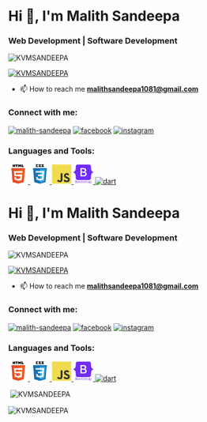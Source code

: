 # Hi 👋, I'm Malith Sandeepa

### Web Development | Software Development

<p align="left"> <img src="https://komarev.com/ghpvc/?username=KVMSANDEEPA&label=Profile%20views&color=0e75b6&style=flat" alt="KVMSANDEEPA" /> </p>

<p align="left"> <a href="https://github.com/ryo-ma/github-profile-trophy"><img src="https://github-profile-trophy.vercel.app/?username=KVMSANDEEPA" alt="KVMSANDEEPA" /></a> </p>

- 📫 How to reach me **malithsandeepa1081@gmail.com**

### Connect with me:
<p align="left">
<a href="https://linkedin.com/in/malith-sandeepa" target="blank"><img align="center" src="https://raw.githubusercontent.com/rahuldkjain/github-profile-readme-generator/master/src/images/icons/Social/linked-in-alt.svg" alt="malith-sandeepa" height="30" width="40" /></a>
<a href="https://www.facebook.com/profile.php?id=100071177107363" target="blank"><img align="center" src="https://upload.wikimedia.org/wikipedia/commons/5/51/Facebook_f_logo_%282019%29.svg" alt="facebook" height="30" width="40" /></a>
<a href="https://www.instagram.com/malithsandeepa.2003/" target="blank"><img align="center" src="https://upload.wikimedia.org/wikipedia/commons/a/a5/Instagram_icon.png" alt="instagram" height="30" width="40" /></a>
</p>

### Languages and Tools:
<p align="left"> 
<a href="https://www.w3.org/html/" target="_blank" rel="noreferrer"> <img src="https://raw.githubusercontent.com/devicons/devicon/master/icons/html5/html5-original-wordmark.svg" alt="html5" width="40" height="40"/> </a> 
<a href="https://www.w3schools.com/css/" target="_blank" rel="noreferrer"> <img src="https://raw.githubusercontent.com/devicons/devicon/master/icons/css3/css3-original-wordmark.svg" alt="css3" width="40" height="40"/> </a> 
<a href="https://developer.mozilla.org/en-US/docs/Web/JavaScript" target="_blank" rel="noreferrer"> <img src="https://raw.githubusercontent.com/devicons/devicon/master/icons/javascript/javascript-original.svg" alt="javascript" width="40" height="40"/> </a> 
<a href="https://getbootstrap.com" target="_blank" rel="noreferrer"> <img src="https://raw.githubusercontent.com/devicons/devicon/master/icons/bootstrap/bootstrap-plain-wordmark.svg" alt="bootstrap" width="40" height="40"/> </a> 
<a href="https://dart.dev/" target="_blank" rel="noreferrer"> <img src="https://upload.wikimedia.org/wikipedia/commons/7/7e/Dart-logo.png" alt="dart" width="40" height="40"/> </a> 

# Hi 👋, I'm Malith Sandeepa

### Web Development | Software Development

<p align="left"> <img src="https://komarev.com/ghpvc/?username=KVMSANDEEPA&label=Profile%20views&color=0e75b6&style=flat" alt="KVMSANDEEPA" /> </p>

<p align="left"> <a href="https://github.com/ryo-ma/github-profile-trophy"><img src="https://github-profile-trophy.vercel.app/?username=KVMSANDEEPA" alt="KVMSANDEEPA" /></a> </p>

- 📫 How to reach me **malithsandeepa1081@gmail.com**

### Connect with me:
<p align="left">
<a href="https://linkedin.com/in/malith-sandeepa" target="blank"><img align="center" src="https://raw.githubusercontent.com/rahuldkjain/github-profile-readme-generator/master/src/images/icons/Social/linked-in-alt.svg" alt="malith-sandeepa" height="30" width="40" /></a>
<a href="https://www.facebook.com/profile.php?id=100071177107363" target="blank"><img align="center" src="https://upload.wikimedia.org/wikipedia/commons/5/51/Facebook_f_logo_%282019%29.svg" alt="facebook" height="30" width="40" /></a>
<a href="https://www.instagram.com/malithsandeepa.2003/" target="blank"><img align="center" src="https://upload.wikimedia.org/wikipedia/commons/a/a5/Instagram_icon.png" alt="instagram" height="30" width="40" /></a>
</p>

### Languages and Tools:
<p align="left"> 
<a href="https://www.w3.org/html/" target="_blank" rel="noreferrer"> <img src="https://raw.githubusercontent.com/devicons/devicon/master/icons/html5/html5-original-wordmark.svg" alt="html5" width="40" height="40"/> </a> 
<a href="https://www.w3schools.com/css/" target="_blank" rel="noreferrer"> <img src="https://raw.githubusercontent.com/devicons/devicon/master/icons/css3/css3-original-wordmark.svg" alt="css3" width="40" height="40"/> </a> 
<a href="https://developer.mozilla.org/en-US/docs/Web/JavaScript" target="_blank" rel="noreferrer"> <img src="https://raw.githubusercontent.com/devicons/devicon/master/icons/javascript/javascript-original.svg" alt="javascript" width="40" height="40"/> </a> 
<a href="https://getbootstrap.com" target="_blank" rel="noreferrer"> <img src="https://raw.githubusercontent.com/devicons/devicon/master/icons/bootstrap/bootstrap-plain-wordmark.svg" alt="bootstrap" width="40" height="40"/> </a> 
<a href="https://dart.dev/" target="_blank" rel="noreferrer"> <img src="https://upload.wikimedia.org/wikipedia/commons/7/7e/Dart-logo.png" alt="dart" width="40" height="40"/> </a> 

<p>&nbsp;<img align="center" src="https://github-readme-stats.vercel.app/api?username=KVMSANDEEPA&show_icons=true&locale=en" alt="KVMSANDEEPA" /></p>

<p><img align="center" src="https://github-readme-streak-stats.herokuapp.com/?user=KVMSANDEEPA&" alt="KVMSANDEEPA" /></p>
